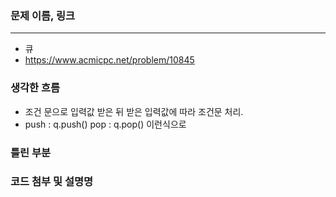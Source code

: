### 문제 이름, 링크
---
- 큐
- https://www.acmicpc.net/problem/10845

### 생각한 흐름
- 조건 문으로 입력값 받은 뒤 받은 입력값에 따라 조건문 처리.
- push : q.push() pop : q.pop() 이런식으로 

### 틀린 부분


### 코드 첨부 및 설명명